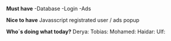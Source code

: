 **Must have**
-Database
-Login
-Ads



**Nice to have**
Javasscript registrated user / ads popup



**Who´s doing what today?**
Derya:
Tobias:
Mohamed:
Haidar:
Ulf: